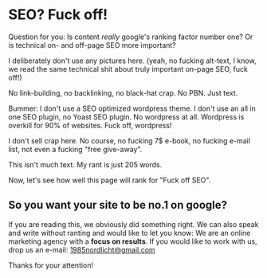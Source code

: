 # SEO? Fuck off!

Question for you: Is content _really_ google's ranking factor number one? Or is technical on- and off-page SEO more important?

I deliberately don't use any pictures here. (yeah, no fucking alt-text, I know, we read the same technical shit about truly important on-page SEO, fuck off!)

No link-building, no backlinking, no black-hat crap. No PBN. Just text.

Bummer: I don't use a SEO optimized wordpress theme. I don't use an all in one SEO plugin, no Yoast SEO plugin. No wordpress at all. Wordpress is overkill for 90% of websites. Fuck off, wordpress!

I don't sell crap here. No course, no fucking 7$ e-book, no fucking e-mail list, not even a fucking "free give-away".

This isn't much text. My rant is just 205 words.

Now, let's see how well this page will rank for "Fuck off SEO".

## So you want your site to be no.1 on google?

If you are reading this, we obviously did something right. We can also speak and write without ranting and would like to let you know: We are an online marketing agency with a __focus on results__.
If you would like to work with us, drop us an e-mail: [1985nordlicht@gmail.com](mailto:1985nordlicht@gmail.com)

Thanks for your attention!
